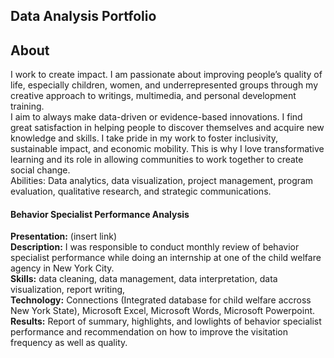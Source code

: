 ## Data Analysis Portfolio

## About

I work to create impact. I am passionate about improving people’s quality of life, especially children, women, and underrepresented groups through my creative approach to writings, multimedia, and personal development training.<br />
I aim to always make data-driven or evidence-based innovations. I find great satisfaction in helping people to discover themselves and acquire new knowledge and skills. I take pride in my work to foster inclusivity, sustainable impact, and economic mobility. 
This is why I love transformative learning and its role in allowing communities to work together to create social change. <br />
Abilities:  Data analytics, data visualization, project management, program evaluation, qualitative research, and strategic communications.


#### Behavior Specialist Performance Analysis

**Presentation:** (insert link)
<br />
**Description:** I was responsible to conduct monthly review of behavior specialist performance while doing an internship at one of the child welfare agency in New York City.
<br />
**Skills:** data cleaning, data management, data interpretation, data visualization, report writing, 
<br />
**Technology:** Connections (Integrated database for child welfare accross New York State), Microsoft Excel, Microsoft Words, Microsoft Powerpoint.
<br />
**Results:** Report of summary, highlights, and lowlights of behavior specialist performance and recommendation on how to improve the visitation frequency as well as quality.
